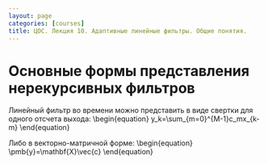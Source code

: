 ```yaml
---
layout: page
categories: [courses]
title: ЦОС. Лекция 10. Адаптивные линейные фильтры. Общие понятия.
---
```


# Основные формы представления нерекурсивных фильтров

Линейный фильтр во времени можно представить в виде свертки для одного отсчета выхода:
\begin{equation}
y_k=\sum_{m=0}^{M-1}c_mx_{k-m}
\end{equation}

Либо в векторно-матричной форме:
\begin{equation}
\pmb{y}=\mathbf{X}\vec{c}
\end{equation}
